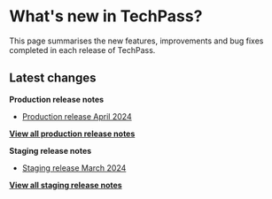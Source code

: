 # What's new in TechPass?

This page summarises the new features, improvements and bug fixes completed in each release of TechPass.

## Latest changes

**Production release notes**
- [Production release April 2024](whats-new/production-release-notes?id=april-2024)

 [**View all production release notes**](/whats-new/production-release-notes)


**Staging release notes**
- [Staging release March 2024](whats-new/staging-release-notes?id=march-2024)

 [**View all staging release notes**](/whats-new/staging-release-notes)
